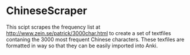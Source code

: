 # ChineseScraper
This scipt scrapes the frequency list at http://www.zein.se/patrick/3000char.html to create a set of textfiles contaning the 3000 most frequent Chinese characters.
These texfiles are formatted in way so that they can be easily imported into Anki.
